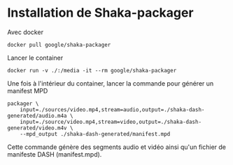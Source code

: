 # Installation de Shaka-packager

Avec docker

```
docker pull google/shaka-packager
```

Lancer le container 

```
docker run -v ./:/media -it --rm google/shaka-packager
```

Une fois à l'intérieur du container, lancer la commande pour générer un manifest MPD

```
packager \
    input=./sources/video.mp4,stream=audio,output=./shaka-dash-generated/audio.m4a \
    input=./source/video.mp4,stream=video,output=./shaka-dash-generated/video.m4v \
    --mpd_output ./shaka-dash-generated/manifest.mpd
```

Cette commande génère des segments audio et vidéo ainsi qu'un fichier de manifeste DASH (manifest.mpd).
